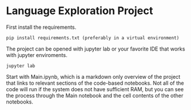 # Language Exploration Project

First install the requirements.
```shell
pip install requirements.txt (preferably in a virtual environment)
```

The project can be opened with jupyter lab or your favorite IDE that works with jupyter enviroments.
```shell
jupyter lab
```

Start with Main.ipynb, which is a markdown only overview of the project that links to relevant sections of the code-based notebooks. Not all of the code will run if the system does not have sufficient RAM, but you can see the process through the Main notebook and the cell contents of the other notebooks.
